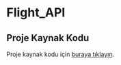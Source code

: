 # Flight_API
## Proje Kaynak Kodu
Proje kaynak kodu için [buraya tıklayın](https://github.com/ibrahimozdemir1/Flight_API).
